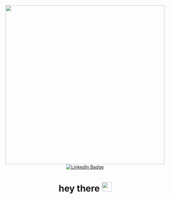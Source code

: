 


<div id="header" align="center" >
  <img src="https://media.giphy.com/media/1GEATImIxEXVR79Dhk/giphy.gif" width="500"/>
</div>

<div id="badges" align="center">
  <a href="https://t.me/Foxrwilde">
  <img src="https://img.shields.io/badge/Telegram-blue?logo=Telegram&logoColor=white&style=for-the-badge" alt="LinkedIn Badge"/>
  </a>

</div>
<h1 align="center">
  hey there
  <img src="https://media.giphy.com/media/hvRJCLFzcasrR4ia7z/giphy.gif" width="30"/>
</h1>
